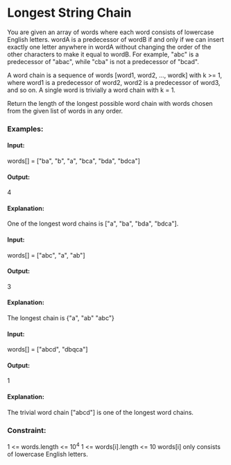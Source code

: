 # Longest String Chain
You are given an array of words where each word consists of lowercase English letters.
wordA is a predecessor of wordB if and only if we can insert exactly one letter anywhere in wordA without changing the order of the other characters to make it equal to wordB. For example, "abc" is a predecessor of "abac", while "cba" is not a predecessor of "bcad".

A word chain is a sequence of words [word1, word2, ..., wordk] with k >= 1, where word1 is a predecessor of word2, word2 is a predecessor of word3, and so on. A single word is trivially a word chain with k = 1.

Return the length of the longest possible word chain with words chosen from the given list of words in any order.

### Examples:
#### Input:
words[] = ["ba", "b", "a", "bca", "bda", "bdca"]
#### Output: 
4
#### Explanation:
One of the longest word chains is ["a", "ba", "bda", "bdca"].

#### Input:
words[] = ["abc", "a", "ab"]
#### Output: 
3
#### Explanation:
The longest chain is {"a", "ab" "abc"}

#### Input:
words[] = ["abcd", "dbqca"]
#### Output: 
1
#### Explanation:
The trivial word chain ["abcd"] is one of the longest word chains.

### Constraint:
1 <= words.length <= $`10^4`$
1 <= words[i].length <= 10
 words[i] only consists of lowercase English letters.


